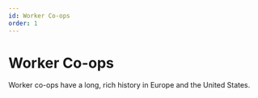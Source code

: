 ```yaml
---
id: Worker Co-ops
order: 1
---
```


# Worker Co-ops

Worker co-ops have a long, rich history in Europe and the United States.